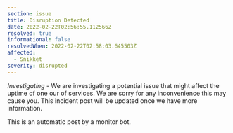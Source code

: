 ```yaml
---
section: issue
title: Disruption Detected
date: 2022-02-22T02:56:55.112566Z
resolved: true
informational: false
resolvedWhen: 2022-02-22T02:58:03.645503Z
affected:
  - Snikket
severity: disrupted
---
```

*Investigating* - We are investigating a potential issue that might affect the uptime of one our of services. We are sorry for any inconvenience this may cause you. This incident post will be updated once we have more information.

This is an automatic post by a monitor bot.
        